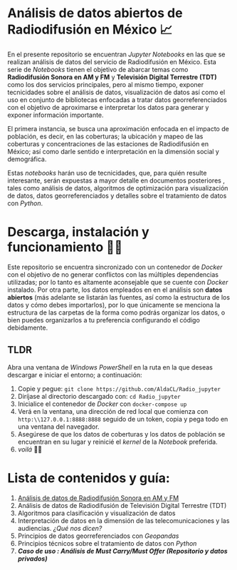 # Análisis de datos abiertos de Radiodifusión en México 📈

En el presente repositorio se encuentran *Jupyter Notebooks* en las que se realizan análisis de datos del servicio de Radiodifusión en México. Esta serie de *Notebooks* tienen el objetivo de abarcar temas como **Radiodifusión Sonora en AM y FM** y  **Televisión Digital Terrestre (TDT)**  como los dos servicios principales, pero al mismo tiempo, exponer tecnicidades sobre el análisis de datos, visualización de datos así como el uso en conjunto  de bibliotecas enfocadas a tratar datos georreferenciados con el objetivo de aproximarse e interpretar los datos para generar y exponer información importante. 

El primera instancia, se busca una aproximación enfocada en el impacto de población, es decir, en las coberturas; la ubicación y mapeo de las coberturas y concentraciones de las estaciones de Radiodifusión en México; así como darle sentido e interpretación en la dimensión social y demográfica. 

Estas *notebooks* harán uso de tecnicidades, que, para quién resulte interesante, serán expuestas a mayor detalle en documentos posteriores , tales como análisis de datos, algoritmos de optimización para visualización de datos, datos georreferenciados y detalles sobre el tratamiento de datos con *Python*.



# Descarga, instalación y funcionamiento 🐱‍👤

Este repositorio se encuentra sincronizado con un contenedor de *Docker* con el objetivo de no generar conflictos con las múltiples dependencias utilizadas; por lo tanto es altamente aconsejable que se cuente con *Docker* instalado.
Por otra parte, los datos empleados en en el análisis son **datos abiertos** (más adelante se listarán las fuentes, así como la estructura de los datos y cómo debes importarlos), por lo que únicamente se menciona la estructura de las carpetas de la forma como podrás organizar los datos, o bien puedes organizarlos a tu preferencia configurando el código debidamente. 


## TLDR
Abra una ventana de *Windows PowerShell* en la ruta en la que deseas descargar e iniciar el entorno; a continuación:

 1. Copie y pegue:  `git clone https://github.com/AldaCL/Radio_jupyter`
 2. Diríjase al directorio descargado con: `cd Radio_jupyter` 
 3. Inicialice el contenedor de *Docker* con `docker-compose up`
 4. Verá en la ventana, una dirección de red local que comienza con `http:\\127.0.0.1:8888:8888` seguido de un token, copia y pega todo en una ventana del navegador.
 5. Asegúrese  de  que los datos de coberturas y los datos de población se encuentran en su lugar y reinicié el *kernel* de la *Notebook* preferida.
 6. *voilá*  🐱‍🏍
  
# Lista de contenidos y guía: 

 1. [Análisis de datos de Radiodifusión Sonora en AM  y FM](#radio)
 2. Análisis de datos de Radiodifusión de Televisión Digital Terrestre (TDT)
 3. Algoritmos para clasificación y visualización de datos
 4. Interpretación de datos en la dimensión de las telecomunicaciones y las audiencias. *¿Qué nos dicen?*
 5. Principios de datos georreferenciados con *Geopandas*
 6. Principios técnicos sobre el tratamiento de datos con *Python*
 7. ***Caso de uso : Análisis de Must Carry/Must Offer (Repositorio y datos privados)***

